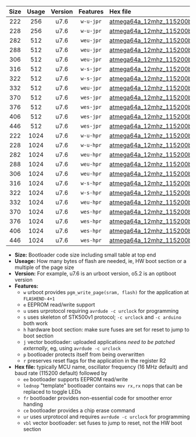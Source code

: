 |Size|Usage|Version|Features|Hex file|
|:-:|:-:|:-:|:-:|:--|
|222|256|u7.6|`w-u-jpr`|[atmega64a_12mhz_115200bps_ur_vbl.hex](https://raw.githubusercontent.com/stefanrueger/urboot/main/bootloaders/atmega64a/fcpu_12mhz/115200_bps/atmega64a_12mhz_115200bps_ur_vbl.hex)|
|228|256|u7.6|`w-u-jpr`|[atmega64a_12mhz_115200bps_lednop_ur_vbl.hex](https://raw.githubusercontent.com/stefanrueger/urboot/main/bootloaders/atmega64a/fcpu_12mhz/115200_bps/atmega64a_12mhz_115200bps_lednop_ur_vbl.hex)|
|282|512|u7.6|`weu-jpr`|[atmega64a_12mhz_115200bps_ee_ur_vbl.hex](https://raw.githubusercontent.com/stefanrueger/urboot/main/bootloaders/atmega64a/fcpu_12mhz/115200_bps/atmega64a_12mhz_115200bps_ee_ur_vbl.hex)|
|288|512|u7.6|`weu-jpr`|[atmega64a_12mhz_115200bps_ee_lednop_ur_vbl.hex](https://raw.githubusercontent.com/stefanrueger/urboot/main/bootloaders/atmega64a/fcpu_12mhz/115200_bps/atmega64a_12mhz_115200bps_ee_lednop_ur_vbl.hex)|
|306|512|u7.6|`weu-jpr`|[atmega64a_12mhz_115200bps_ee_lednop_fr_ur_vbl.hex](https://raw.githubusercontent.com/stefanrueger/urboot/main/bootloaders/atmega64a/fcpu_12mhz/115200_bps/atmega64a_12mhz_115200bps_ee_lednop_fr_ur_vbl.hex)|
|316|512|u7.6|`w-s-jpr`|[atmega64a_12mhz_115200bps_vbl.hex](https://raw.githubusercontent.com/stefanrueger/urboot/main/bootloaders/atmega64a/fcpu_12mhz/115200_bps/atmega64a_12mhz_115200bps_vbl.hex)|
|322|512|u7.6|`w-s-jpr`|[atmega64a_12mhz_115200bps_lednop_vbl.hex](https://raw.githubusercontent.com/stefanrueger/urboot/main/bootloaders/atmega64a/fcpu_12mhz/115200_bps/atmega64a_12mhz_115200bps_lednop_vbl.hex)|
|332|512|u7.6|`weu-jpr`|[atmega64a_12mhz_115200bps_ee_lednop_fr_ce_ur_vbl.hex](https://raw.githubusercontent.com/stefanrueger/urboot/main/bootloaders/atmega64a/fcpu_12mhz/115200_bps/atmega64a_12mhz_115200bps_ee_lednop_fr_ce_ur_vbl.hex)|
|370|512|u7.6|`wes-jpr`|[atmega64a_12mhz_115200bps_ee_vbl.hex](https://raw.githubusercontent.com/stefanrueger/urboot/main/bootloaders/atmega64a/fcpu_12mhz/115200_bps/atmega64a_12mhz_115200bps_ee_vbl.hex)|
|376|512|u7.6|`wes-jpr`|[atmega64a_12mhz_115200bps_ee_lednop_vbl.hex](https://raw.githubusercontent.com/stefanrueger/urboot/main/bootloaders/atmega64a/fcpu_12mhz/115200_bps/atmega64a_12mhz_115200bps_ee_lednop_vbl.hex)|
|406|512|u7.6|`wes-jpr`|[atmega64a_12mhz_115200bps_ee_lednop_fr_vbl.hex](https://raw.githubusercontent.com/stefanrueger/urboot/main/bootloaders/atmega64a/fcpu_12mhz/115200_bps/atmega64a_12mhz_115200bps_ee_lednop_fr_vbl.hex)|
|446|512|u7.6|`wes-jpr`|[atmega64a_12mhz_115200bps_ee_lednop_fr_ce_vbl.hex](https://raw.githubusercontent.com/stefanrueger/urboot/main/bootloaders/atmega64a/fcpu_12mhz/115200_bps/atmega64a_12mhz_115200bps_ee_lednop_fr_ce_vbl.hex)|
|222|1024|u7.6|`w-u-hpr`|[atmega64a_12mhz_115200bps_ur.hex](https://raw.githubusercontent.com/stefanrueger/urboot/main/bootloaders/atmega64a/fcpu_12mhz/115200_bps/atmega64a_12mhz_115200bps_ur.hex)|
|228|1024|u7.6|`w-u-hpr`|[atmega64a_12mhz_115200bps_lednop_ur.hex](https://raw.githubusercontent.com/stefanrueger/urboot/main/bootloaders/atmega64a/fcpu_12mhz/115200_bps/atmega64a_12mhz_115200bps_lednop_ur.hex)|
|282|1024|u7.6|`weu-hpr`|[atmega64a_12mhz_115200bps_ee_ur.hex](https://raw.githubusercontent.com/stefanrueger/urboot/main/bootloaders/atmega64a/fcpu_12mhz/115200_bps/atmega64a_12mhz_115200bps_ee_ur.hex)|
|288|1024|u7.6|`weu-hpr`|[atmega64a_12mhz_115200bps_ee_lednop_ur.hex](https://raw.githubusercontent.com/stefanrueger/urboot/main/bootloaders/atmega64a/fcpu_12mhz/115200_bps/atmega64a_12mhz_115200bps_ee_lednop_ur.hex)|
|306|1024|u7.6|`weu-hpr`|[atmega64a_12mhz_115200bps_ee_lednop_fr_ur.hex](https://raw.githubusercontent.com/stefanrueger/urboot/main/bootloaders/atmega64a/fcpu_12mhz/115200_bps/atmega64a_12mhz_115200bps_ee_lednop_fr_ur.hex)|
|316|1024|u7.6|`w-s-hpr`|[atmega64a_12mhz_115200bps.hex](https://raw.githubusercontent.com/stefanrueger/urboot/main/bootloaders/atmega64a/fcpu_12mhz/115200_bps/atmega64a_12mhz_115200bps.hex)|
|322|1024|u7.6|`w-s-hpr`|[atmega64a_12mhz_115200bps_lednop.hex](https://raw.githubusercontent.com/stefanrueger/urboot/main/bootloaders/atmega64a/fcpu_12mhz/115200_bps/atmega64a_12mhz_115200bps_lednop.hex)|
|332|1024|u7.6|`weu-hpr`|[atmega64a_12mhz_115200bps_ee_lednop_fr_ce_ur.hex](https://raw.githubusercontent.com/stefanrueger/urboot/main/bootloaders/atmega64a/fcpu_12mhz/115200_bps/atmega64a_12mhz_115200bps_ee_lednop_fr_ce_ur.hex)|
|370|1024|u7.6|`wes-hpr`|[atmega64a_12mhz_115200bps_ee.hex](https://raw.githubusercontent.com/stefanrueger/urboot/main/bootloaders/atmega64a/fcpu_12mhz/115200_bps/atmega64a_12mhz_115200bps_ee.hex)|
|376|1024|u7.6|`wes-hpr`|[atmega64a_12mhz_115200bps_ee_lednop.hex](https://raw.githubusercontent.com/stefanrueger/urboot/main/bootloaders/atmega64a/fcpu_12mhz/115200_bps/atmega64a_12mhz_115200bps_ee_lednop.hex)|
|406|1024|u7.6|`wes-hpr`|[atmega64a_12mhz_115200bps_ee_lednop_fr.hex](https://raw.githubusercontent.com/stefanrueger/urboot/main/bootloaders/atmega64a/fcpu_12mhz/115200_bps/atmega64a_12mhz_115200bps_ee_lednop_fr.hex)|
|446|1024|u7.6|`wes-hpr`|[atmega64a_12mhz_115200bps_ee_lednop_fr_ce.hex](https://raw.githubusercontent.com/stefanrueger/urboot/main/bootloaders/atmega64a/fcpu_12mhz/115200_bps/atmega64a_12mhz_115200bps_ee_lednop_fr_ce.hex)|

- **Size:** Bootloader code size including small table at top end
- **Useage:** How many bytes of flash are needed, ie, HW boot section or a multiple of the page size
- **Version:** For example, u7.6 is an urboot version, o5.2 is an optiboot version
- **Features:**
  + `w` urboot provides `pgm_write_page(sram, flash)` for the application at `FLASHEND-4+1`
  + `e` EEPROM read/write support
  + `u` uses urprotocol requiring `avrdude -c urclock` for programming
  + `s` uses skeleton of STK500v1 protocol; `-c urclock` and `-c arduino` both work
  + `h` hardware boot section: make sure fuses are set for reset to jump to boot section
  + `j` vector bootloader: uploaded applications *need to be patched externally*, eg, using `avrdude -c urclock`
  + `p` bootloader protects itself from being overwritten
  + `r` preserves reset flags for the application in the register R2
- **Hex file:** typically MCU name, oscillator frequency (16 MHz default) and baud rate (115200 default) followed by
  + `ee` bootloader supports EEPROM read/write
  + `lednop` "template" bootloader contains `mov rx,rx` nops that can be replaced to toggle LEDs
  + `fr` bootloader provides non-essential code for smoother error handing
  + `ce` bootloader provides a chip erase command
  + `ur` uses urprotocol and requires `avrdude -c urclock` for programming
  + `vbl` vector bootloader: set fuses to jump to reset, not the HW boot section
